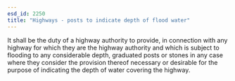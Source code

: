 ```yaml
---
esd_id: 2250
title: "Highways - posts to indicate depth of flood water"
---
```


It shall be the duty of a highway authority to provide, in connection with any highway for which they are the highway authority and which is subject to flooding to any considerable depth, graduated posts or stones in any case where they consider the provision thereof necessary or desirable for the purpose of indicating the depth of water covering the highway.

